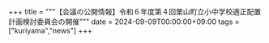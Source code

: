 +++
title = """【会議の公開情報】令和６年度第４回栗山町立小中学校適正配置計画検討委員会の開催"""
date = 2024-09-09T00:00:00+09:00
tags = ["kuriyama","news"]
+++

